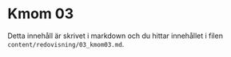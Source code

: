 ---
---
Kmom 03
=========================

Detta innehåll är skrivet i markdown och du hittar innehållet i filen `content/redovisning/03_kmom03.md`.
